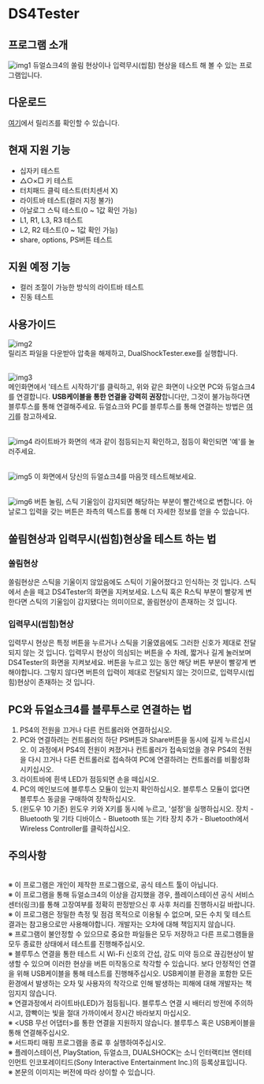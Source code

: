 # DS4Tester

## 프로그램 소개
![img1](https://user-images.githubusercontent.com/18626148/100343605-ee4d5980-3022-11eb-956b-10bdf8838f34.png)
듀얼쇼크4의 쏠림 현상이나 입력무시(씹힘) 현상을 테스트 해 볼 수 있는 프로그램입니다.

## 다운로드
[여기](https://github.com/hwi-middle/DS4Tester/releases)에서 릴리즈를 확인할 수 있습니다.

## 현재 지원 기능
- 십자키 테스트
- △○×□ 키 테스트
- 터치패드 클릭 테스트(터치센서 X)
- 라이트바 테스트(컬러 지정 불가)
- 아날로그 스틱 테스트(0 ~ 1값 확인 가능)
- L1, R1, L3, R3 테스트
- L2, R2 테스트(0 ~ 1값 확인 가능)
- share, options, PS버튼 테스트

## 지원 예정 기능
- 컬러 조절이 가능한 방식의 라이트바 테스트
- 진동 테스트

## 사용가이드
![img2](https://user-images.githubusercontent.com/18626148/100344061-97944f80-3023-11eb-918e-6fdc60b4ed1e.png)
<br>릴리즈 파일을 다운받아 압축을 해제하고, DualShockTester.exe를 실행합니다.

<br>![img3](https://user-images.githubusercontent.com/18626148/100343854-4ab07900-3023-11eb-93b6-1ce279439bb4.png)
<br>메인화면에서 '테스트 시작하기'를 클릭하고, 위와 같은 화면이 나오면 PC와 듀얼쇼크4를 연결합니다. **USB케이블을 통한 연결을 강력히 권장**합니다만, 그것이 불가능하다면 블루투스를 통해 연결해주세요. 듀얼쇼크와 PC를 블루투스를 통해 연결하는 방법은 [여기](#pc와-듀얼쇼크4를-블루투스로-연결하는-법)를 참고하세요.

<br>![img4](https://user-images.githubusercontent.com/18626148/100343613-f0afb380-3022-11eb-8e3f-9de52356f5cc.png)
라이트바가 화면의 색과 같이 점등되는지 확인하고, 점등이 확인되면 '예'를 눌러주세요.

<br>![img5](https://user-images.githubusercontent.com/18626148/100345944-6d905c80-3026-11eb-8578-06a3837bbfb3.png)
이 화면에서 당신의 듀얼쇼크4를 마음껏 테스트해보세요.

<br>![img6](https://user-images.githubusercontent.com/18626148/100346043-90227580-3026-11eb-90c6-d900dcacc310.png)
버튼 눌림, 스틱 기울임이 감지되면 해당하는 부분이 빨간색으로 변합니다. 아날로그 입력을 갖는 버튼은 좌측의 텍스트를 통해 더 자세한 정보를 얻을 수 있습니다. 

## 쏠림현상과 입력무시(씹힘)현상을 테스트 하는 법
### 쏠림현상
쏠림현상은 스틱을 기울이지 않았음에도 스틱이 기울어졌다고 인식하는 것 입니다. 스틱에서 손을 떼고 DS4Tester의 화면을 지켜보세요. L스틱 혹은 R스틱 부분이 빨갛게 변한다면 스틱의 기울임이 감지됐다는 의미이므로, 쏠림현상이 존재하는 것 입니다.

### 입력무시(씹힘)현상
입력무시 현상은 특정 버튼을 누르거나 스틱을 기울였음에도 그러한 신호가 제대로 전달되지 않는 것 입니다. 입력무시 현상이 의심되는 버튼을 수 차례, 짧거나 길게 눌러보며 DS4Tester의 화면을 지켜보세요. 버튼을 누르고 있는 동안 해당 버튼 부분이 빨갛게 변해야합니다. 그렇지 않다면 버튼의 입력이 제대로 전달되지 않는 것이므로, 입력무시(씹힘)현상이 존재하는 것 입니다.

## PC와 듀얼쇼크4를 블루투스로 연결하는 법
1. PS4의 전원을 끄거나 다른 컨트롤러와 연결하십시오.
1. PC와 연결하려는 컨트롤러의 하단 PS버튼과 Share버튼을 동시에 길게 누르십시오. 이 과정에서 PS4의 전원이 켜졌거나 컨트롤러가 접속되었을 경우 PS4의 전원을 다시 끄거나 다른 컨트롤러로 접속하여 PC에 연결하려는 컨트롤러를 비활성화 시키십시오.
1. 라이트바에 흰색 LED가 점등되면 손을 떼십시오.
1. PC의 메인보드에 블루투스 모듈이 있는지 확인하십시오. 블루투스 모듈이 없다면 블루투스 동글을 구매하여 장착하십시오.
1. (윈도우 10 기준) 윈도우 키와 X키를 동시에 누르고, '설정'을 실행하십시오. 장치 - Bluetooth 및 기타 디바이스 - Bluetooth 또는 기타 장치 추가 - Bluetooth에서 Wireless Controller를 클릭하십시오.

## 주의사항
<br>※ 이 프로그램은 개인이 제작한 프로그램으로, 공식 테스트 툴이 아닙니다.
<br>※ 이 프로그램을 통해 듀얼쇼크4의 이상을 감지했을 경우, 플레이스테이션 공식 서비스센터(링크)를 통해 고장여부를 정확히 판정받으신 후 사후 처리를 진행하시길 바랍니다.
<br>※ 이 프로그램은 정밀한 측정 및 점검 목적으로 이용될 수 없으며, 모든 수치 및 테스트 결과는 참고용으로만 사용해야합니다. 개발자는 오차에 대해 책임지지 않습니다.
<br>※ 프로그램이 불안정할 수 있으므로 중요한 파일들은 모두 저장하고 다른 프로그램들을 모두 종료한 상태에서 테스트를 진행해주십시오.
<br>※ 블루투스 연결을 통한 테스트 시 Wi-Fi 신호의 간섭, 감도 미약 등으로 끊김현상이 발생할 수 있으며 이러한 현상을 버튼 미작동으로 착각할 수 있습니다. 보다 안정적인 연결을 위해 USB케이블을 통해 테스트를 진행해주십시오. USB케이블 환경을 포함한 모든 환경에서 발생하는 오차 및 사용자의 착각으로 인해 발생하는 피해에 대해 개발자는 책임지지 않습니다.
<br>※ 연결과정에서 라이트바(LED)가 점등됩니다. 블루투스 연결 시 배터리 방전에 주의하시고, 깜빡이는 빛을 절대 가까이에서 장시간 바라보지 마십시오.
<br>※ <USB 무선 어댑터>를 통한 연결을 지원하지 않습니다. 블루투스 혹은 USB케이블을 통해 연결해주십시오.
<br>※ 서드파티 매핑 프로그램을 종료 후 실행하여주십시오.
<br>※ 플레이스테이션, PlayStation, 듀얼쇼크, DUALSHOCK는 소니 인터랙티브 엔터테인먼트 인코포레이티드(Sony Interactive Entertainment Inc.)의 등록상표입니다.
<br>※ 본문의 이미지는 버전에 따라 상이할 수 있습니다.
